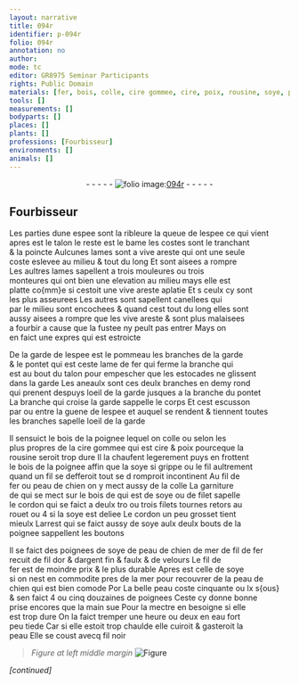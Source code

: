 ```yaml
---
layout: narrative
title: 094r
identifier: p-094r
folio: 094r
annotation: no
author:
mode: tc
editor: GR8975 Seminar Participants
rights: Public Domain
materials: [fer, bois, colle, cire gommee, cire, poix, rousine, soye, peau de chien, filet, filets, peau de chien de mer, or, argent, velours, peau, eau fort]
tools: []
measurements: []
bodyparts: []
places: []
plants: []
professions: [Fourbisseur]
environments: []
animals: []
---
```


<div class="folio" align="center">- - - - - <a href="http://gallica.bnf.fr/ark:/12148/btv1b10500001g/f193.image" target="_blank"><img src="https://cu-mkp.github.io/2017-workshop-edition/assets/photo-icon.png" alt="folio image: " style="display:inline-block; margin-bottom:-3px;"/>094r</a> - - - - - </div>  
  

## <span class="pro">Fourbisseur</span>

 
Les parties dune espee sont <span class="add">la ribleure</span> la queue de lespee ce qui vient<br/> apres est le talon le reste est le bame les costes sont le tranchant<br/> & la poincte Aulcunes lames sont a vive areste qui ont une seule<br/> coste eslevee au milieu & tout du long Et sont aisees a rompre<br/> Les aultres lames sapellent a trois mouleures ou trois<br/> monteures qui ont bien une elevation au milieu mays elle est<br/> platte co{mm}e si cestoit une vive areste aplatie Et <span class="del">s</span> ceulx cy sont<br/> les plus asseurees Les autres <span class="del">sont</span> sapellent canellees qui<br/> par le milieu sont encochees & quand cest tout du long elles sont<br/> aussy aisees a rompre que les vive areste & sont plus malaisees<br/> a fourbir a cause que la fustee ny peult pas entrer Mays on<br/> en faict une expres qui est estroicte
 
De la garde de lespee est le pommeau les branches de la garde<br/> & le pontet qui est ceste lame de <span class="m">fer</span> qui ferme la branche qui<br/> est au bout du talon pour empescher que les estocades ne glissent<br/> dans la garde Les aneaulx sont ces deulx branches en demy rond<br/> qui prenent despuys loeil de la garde jusques a la branche du pontet<br/> La branche qui croise la garde sappelle le corps Et cest escusson<br/> par ou entre la guene de lespee et auquel se rendent & tiennent toutes<br/> les branches sapelle loeil de la garde
 
Il sensuict le <span class="m">bois</span> de la poignee lequel on <span class="m">colle</span> ou selon les<br/> plus propres de la <span class="m">cire gommee</span> qui est <span class="m">cire</span> & <span class="m">poix</span> pourceque la<br/> <span class="m">rousine</span> seroit trop dure Il la chaufent legerement puys en frottent<br/> le <span class="m">bois</span> de la poignee affin que la <span class="m">soye</span> si grippe ou le fil aultrement<br/> quand un fil se defferoit tout se <span class="del">d</span> romproit incontinent Au fil de<br/> <span class="m">fer</span> ou <span class="m">peau de chien</span> on y mect aussy de la <span class="m">colle</span> La garniture<br/> <span class="del">de</span> qui se mect sur le <span class="m">bois</span> <span class="del">de</span> qui est de <span class="m">soye</span> ou de <span class="m">filet</span> sapelle<br/> le cordon qui se faict a deulx <span class="del">tro</span> ou trois <span class="m">filets</span> <span class="del">tournes</span> retors au<br/> rouet ou 4 si la <span class="m">soye</span> est deliee Le cordon un peu grosset tient<br/> mieulx Larrest qui se faict aussy de <span class="m">soye</span> aulx deulx bouts de la<br/> poignee sappellent les boutons
 
Il se faict des poignees de <span class="m">soye</span> de <span class="m">peau de chien de mer</span> de fil de <span class="m">fer</span><br/> recuit de fil d<span class="m">or</span> & d<span class="m">argent</span> fin & faulx & de <span class="m">velours</span> Le fil de<br/> <span class="m">fer</span> est de moindre prix & le plus durable Apres est celle de <span class="m">soye</span><br/> si on nest en commodite pres de la mer pour recouvrer de la <span class="m">peau de<br/> chien</span> qui est bien comode <span class="del">Por</span> La belle <span class="m">peau</span> coste cinquante ou lx s{ous}<br/> & sen faict 4 ou cinq douzaines de poignees Ceste cy donne bonne<br/> prise encores que la main sue Pour la mectre en besoigne si elle<br/> est trop dure On la faict tremper une heure ou deux en <span class="m">eau fort</span><br/> peu tiede Car si elle estoit trop chaulde elle cuiroit & gasteroit la<br/> <span class="m">peau</span> Elle se coust avecq fil noir
 
> *Figure*
> *at left middle margin*
> <a href="https://drive.google.com/open?id=0B9-oNrvWdlO5YTlFNHRBSVRrOEU" target="_blank"><img src="https://cu-mkp.github.io/GR8975-edition/assets/photo-icon.png" alt="Figure" style="display:inline-block; margin-bottom:-3px;"/></a>
 
*[continued]*
 
